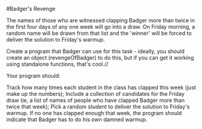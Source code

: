 #Badger's Revenge


The names of those who are witnessed clapping Badger more than twice in the first four days of any one week will go into a draw. On Friday morning, a random name will be drawn from that list and the 'winner' will be forced to deliver the solution to Friday's warmup.

Create a program that Badger can use for this task - ideally, you should create an object (revengeOfBadger) to do this, but if you can get it working using standalone functions, that's cool.//

Your program should:

Track how many times each student in the class has clapped this week (just make up the numbers);
Include a collection of candidates for the Friday draw (ie, a list of names of people who have clapped Badger more than twice that week);
Pick a random student to deliver the solution to Friday's warmup.
If no one has clapped enough that week, the program should indicate that Badger has to do his own damned warmup.
